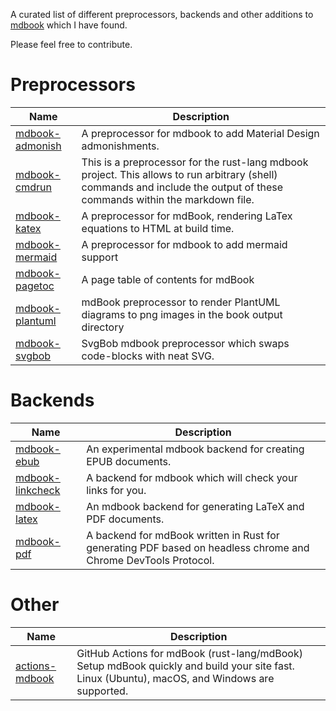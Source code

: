 A curated list of different preprocessors, backends and other additions to [mdbook](https://github.com/rust-lang/mdBook) which I have found. 

Please feel free to contribute.

# Preprocessors
| Name | Description |
|---|---|
| [mdbook-admonish](https://github.com/tommilligan/mdbook-admonish)  |  A preprocessor for mdbook to add Material Design admonishments.  |
| [mdbook-cmdrun](https://github.com/FauconFan/mdbook-cmdrun#mdbook-cmdrun) | This is a preprocessor for the rust-lang mdbook project. This allows to run arbitrary (shell) commands and include the output of these commands within the markdown file. |
| [mdbook-katex](https://github.com/lzanini/mdbook-katex)  | A preprocessor for mdBook, rendering LaTex equations to HTML at build time.   |
| [mdbook-mermaid](https://github.com/badboy/mdbook-mermaid)  | A preprocessor for mdbook to add mermaid support  |
| [mdbook-pagetoc](https://github.com/JorelAli/mdBook-pagetoc) |  A page table of contents for mdBook   |
| [mdbook-plantuml](https://github.com/sytsereitsma/mdbook-plantuml)  | mdBook preprocessor to render PlantUML diagrams to png images in the book output directory   |
| [mdbook-svgbob](https://github.com/boozook/mdbook-svgbob)  |  SvgBob mdbook preprocessor which swaps code-blocks with neat SVG.  |



# Backends
| Name | Description |
|---|---|
| [mdbook-ebub](https://github.com/Michael-F-Bryan/mdbook-epub)  |  An experimental mdbook backend for creating EPUB documents.  |
| [mdbook-linkcheck](https://github.com/Michael-F-Bryan/mdbook-linkcheck)  | A backend for mdbook which will check your links for you.  |
| [mdbook-latex](https://github.com/lbeckman314/mdbook-latex)  | An mdbook backend for generating LaTeX and PDF documents.  |
| [mdbook-pdf](https://github.com/HollowMan6/mdbook-pdf)  |  A backend for mdBook written in Rust for generating PDF based on headless chrome and Chrome DevTools Protocol. |


# Other
| Name | Description | 
|---|---|
| [actions-mdbook](https://github.com/peaceiris/actions-mdbook)  |  GitHub Actions for mdBook (rust-lang/mdBook) Setup mdBook quickly and build your site fast. Linux (Ubuntu), macOS, and Windows are supported.  |
